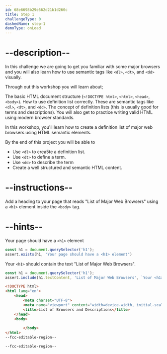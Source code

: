 ```yaml
---
id: 68e6698b29e562d21b1d260c
title: Step 1
challengeType: 0
dashedName: step-1
demoType: onLoad
---
```


# --description--
<!-- step 1 instructions -->
In this challenge we are going to get you familiar with some major browsers and you will also learn how to use semantic tags like `<dl>`, `<dt>`, and `<dd>` visually.

Through out this workshop you will learn about;

The basic HTML document structure (`<!DOCTYPE html>`, `<html>`, `<head>`, `<body>`).
How to use definition list correctly. These are semantic tags like `<dl>`, `<dt>`, and `<dd>`.
The concept of definition lists (this is usually good for terms and descriptions). 
You will also get to practice writing valid HTML using modern browser standards.

In this workshop, you'll learn how to create a definition list of major web browsers using HTML semantic elements.

By the end of this project you will be able to 

- Use `<dl>` to crea5te a definition list.
- Use `<dt>` to define a term.
- Use `<dd>` to describe the term
- Create a well structured and semantic HTML content.

# --instructions--

Add a heading to your page that reads "List of Major Web Browsers" using a `<h1>` element inside the `<body>` tag.

# --hints--

Your page should have a `<h1>` element

```js
const h1 = document.querySelector('h1');
assert.exists(h1, "Your page should have a <h1> element")
```

Your `<h1>` should contain the text "List of Major Web Browsers".

```js
const h1 = document.querySelector('h1');
assert.include(h1.textContent, 'List of Major Web Browsers', `Your <h1> should contain the text "List of Major Web Browsers".`);
```

```html
<!DOCTYPE html>
<html lang="en">
    <head>
        <meta charset="UTF-8">
        <meta name="viewport" content="width=device-width, initial-scale=1.0">
        <title>List of Browsers and Descriptions</title>
    </head>
    <body>
        
        </body>
</html>
--fcc-editable-region--

--fcc-editable-region--
```
